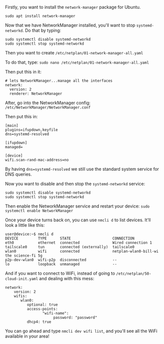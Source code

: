 
Firstly, you want to install the `network-manager` package for Ubuntu.

`sudo apt install network-manager`

Now that we have NetworkManager installed, you'll want to stop `systemd-networkd`. Do that by typing:
```
sudo systemctl disable systemd-networkd
sudo systemctl stop systemd-networkd
```

Then you want to create `/etc/netplan/01-network-manager-all.yaml`

To do that, type: `sudo nano /etc/netplan/01-network-manager-all.yaml`

Then put this in it:
```
# lets NetworkManager...manage all the interfaces
network:
  version: 2
  renderer: NetworkManager
```

After, go into the NetworkManager config: `/etc/NetworkManager/NetworkManager.conf`

Then put this in:
```
[main]
plugins=ifupdown,keyfile
dns=systemd-resolved

[ifupdown]
managed=

[device]
wifi.scan-rand-mac-address=no
```

By having `dns=systemd-resolved` we still use the standard system service for DNS queries.

Now you want to disable and then stop the `systemd-networkd` service:
```
sudo systemctl disable systemd-networkd
sudo systemctl stop systemd-networkd
```

Then enable the NetworkManager service and restart your device:
`sudo systemctl enable NetworkManager`

Once your device turns back on, you can use `nmcli d` to list devices. It'll look a little like this:
```
user@device:~$ nmcli d
DEVICE         TYPE      STATE                   CONNECTION
eth0           ethernet  connected               Wired connection 1
tailscale0     tun       connected (externally)  tailscale0
wlan0          wifi      connected               netplan-wlan0-bill-wi the science-fi 5g
p2p-dev-wlan0  wifi-p2p  disconnected            --
lo             loopback  unmanaged               --
```

And if you want to connect to WiFi, instead of going to `/etc/netplan/50-cloud-init.yaml` and dealing with this mess:

```
network:
    version: 2
    wifis:
       wlan0:
          optional: true
          access-points:
                 "wifi-name":
                      password: "password"
          dhcp4: true
```

You can go ahead and type `nmcli dev wifi list`, and you'll see all the WiFi available in your area!